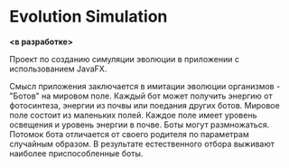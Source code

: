 # Evolution Simulation
**<в разработке>**

Проект по созданию симуляции эволюции в приложении с использованием JavaFX.

Смысл приложения заключается в имитации эволюции организмов - "Ботов" на мировом поле. Каждый бот может получить энергию от фотосинтеза, энергии из почвы или поедания других ботов. 
Мировое поле состоит из маленьких полей. Каждое поле имеет уровень освещения и уровень энергии в почве. Боты могут размножаться. Потомок бота отличается от своего родителя по параметрам случайным образом.
В результате естественного отбора выживают наиболее приспособленные боты.
